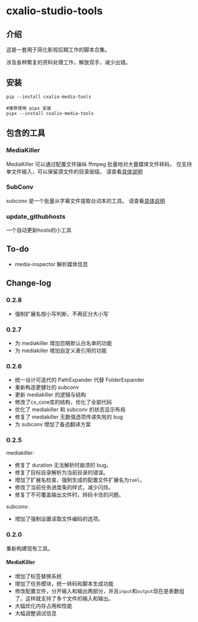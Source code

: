 # cxalio-studio-tools

## 介绍

这是一套用于简化影视后期工作的脚本合集。

涉及各种繁复的资料处理工作，解放双手，减少出错。

## 安装

```shell
pip --install cxalio-media-tools

#推荐使用 pipx 安装
pipx --install cxalio-media-tools
```

## 包含的工具

### MediaKiller

MediaKiller 可以通过配置文件操纵 ffmpeg 批量地对大量媒体文件转码，
仅支持单文件输入，可以保留源文件的目录层级。
请查看[具体说明](src/media_killer/help.md)

### SubConv

subconv 是一个批量从字幕文件提取台词本的工具。
请查看[具体说明](src/sub_conv/help.md)

### update_githubhosts

一个自动更新hosts的小工具

## To-do

- media-inspector 解析媒体信息

## Change-log

### 0.2.8

- 强制扩展名按小写判断，不再区分大小写

### 0.2.7

- 为 mediakiller 增加忽略默认白名单的功能
- 为 mediakiller 增加自定义表引用的功能

### 0.2.6

- 统一设计可迭代的 PathExpander 代替 FolderExpander
- 重新构造更健壮的 subconv
- 更新 mediakiller 的逻辑与结构
- 修改了cx_core库的结构，优化了全部代码
- 优化了 mediakiller 和 subconv 的状态显示布局
- 修复了 mediakiller 无数值选项传递失败的 bug
- 为 subconv 增加了备选翻译方案

### 0.2.5

mediakiller:

- 修复了 duration 无法解析时崩溃的 bug。
- 修复了目标目录解析为当前目录的错误。
- 增加了扩展名检查，强制生成的配置文件扩展名为`toml`。
- 修改了当前任务进度条的样式，减少闪烁。
- 修复了不可覆盖输出文件时，转码卡住的问题。

subconv:

- 增加了强制设置读取文件编码的选项。

### 0.2.0

重新构建现有工具。

#### MediaKiller

- 增加了标签替换系统
- 增加了任务模块，统一转码和脚本生成功能
- 修改配置文件，分开输入和输出两部分，并且`input`和`output`现在是表数组了。这样就支持了多个文件的输入和输出。
- 大幅优化内存占用和性能
- 大幅调整调试信息

